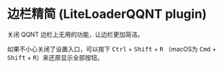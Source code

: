 # 边栏精简 (LiteLoaderQQNT plugin)

关闭 QQNT 边栏上无用的功能，让边栏更加简洁。

如果不小心关闭了设置入口，可以按下 <kbd>Ctrl</kbd> + <kbd>Shift</kbd> + <kbd>R</kbd> （macOS为 <kbd>Cmd</kbd> + <kbd>Shift</kbd> + <kbd>R</kbd>）来还原显示全部按钮。